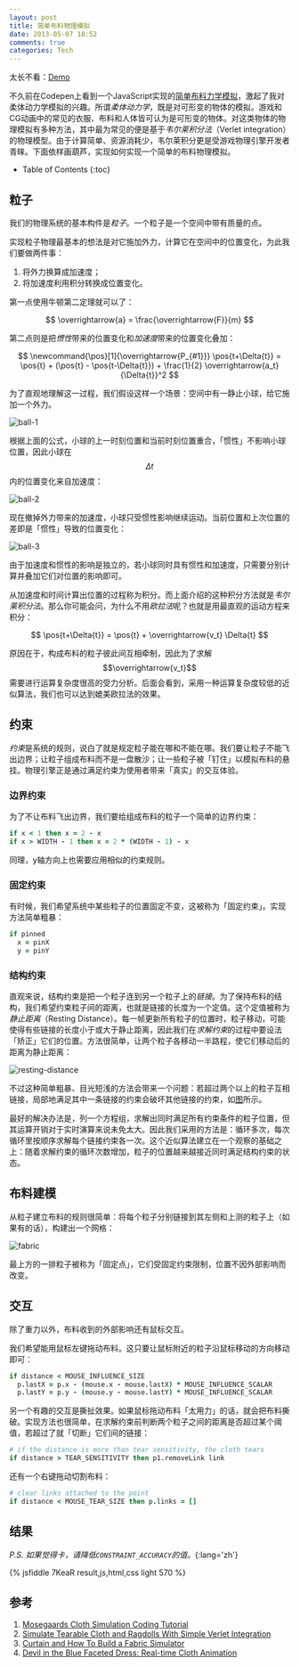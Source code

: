 ```yaml
---
layout: post
title: 简单布料物理模拟
date: 2013-05-07 18:52
comments: true
categories: Tech
---
```


太长不看：[Demo][jsfiddle]

[jsfiddle]: http://jsfiddle.net/pyrocat/7KeaR/

不久前在Codepen上看到一个JavaScript实现的[简单布料力学模拟][tearable-cloth]，激起了我对柔体动力学模拟的兴趣。所谓*柔体动力学*，既是对可形变的物体的模拟。游戏和CG动画中的常见的衣服、布料和人体皆可认为是可形变的物体。对这类物体的物理模拟有多种方法，其中最为常见的便是基于*韦尔莱积分法*（Verlet integration）的物理模型。由于计算简单、资源消耗少，韦尔莱积分更是受游戏物理引擎开发者青睐。下面依样画葫芦，实现如何实现一个简单的布料物理模拟。

[tearable-cloth]: http://codepen.io/stuffit/pen/KrAwx

<!-- more -->

* Table of Contents
{:toc}

## 粒子

我们的物理系统的基本构件是*粒子*。一个粒子是一个空间中带有质量的点。

实现粒子物理最基本的想法是对它施加外力，计算它在空间中的位置变化，为此我们要做两件事：

1. 将外力换算成加速度；
2. 将加速度利用积分转换成位置变化。

第一点使用牛顿第二定理就可以了：

$$
\overrightarrow{a} = \frac{\overrightarrow{F}}{m}
$$

第二点则是把*惯性*带来的位置变化和*加速度*带来的位置变化叠加：

$$
\newcommand{\pos}[1]{\overrightarrow{P_{#1}}}
\pos{t+\Delta{t}} = \pos{t} + (\pos{t} - \pos{t-\Delta{t}}) + \frac{1}{2} \overrightarrow{a_t} {\Delta{t}}^2
$$

为了直观地理解这一过程，我们假设这样一个场景：空间中有一静止小球，给它施加一个外力。

![ball-1](/images/2013/05/verlet-1.png)

根据上面的公式，小球的上一时刻位置和当前时刻位置重合，「惯性」不影响小球位置，因此小球在$$\Delta{t}$$内的位置变化来自加速度：

![ball-2](/images/2013/05/verlet-2.png)

现在撤掉外力带来的加速度，小球只受惯性影响继续运动。当前位置和上次位置的差即是「惯性」导致的位置变化：

![ball-3](/images/2013/05/verlet-3.png)

由于加速度和惯性的影响是独立的，若小球同时具有惯性和加速度，只需要分别计算并叠加它们对位置的影响即可。

从加速度和时间计算出位置的过程称为积分。而上面介绍的这种积分方法就是*韦尔莱积分法*。那么你可能会问，为什么不用*欧拉法*呢？也就是用最直观的运动方程来积分：

$$
\pos{t+\Delta{t}} = \pos{t} + \overrightarrow{v_t} \Delta{t}
$$

原因在于，构成布料的粒子彼此间互相牵制，因此为了求解$$\overrightarrow{v_t}$$需要进行运算复杂度很高的受力分析。后面会看到，采用一种运算复杂度较低的近似算法，我们也可以达到媲美欧拉法的效果。

## 约束

*约束*是系统的规则，说白了就是规定粒子能在哪和不能在哪。我们要让粒子不能飞出边界；让粒子组成布料而不是一盘散沙；让一些粒子被「钉住」以模拟布料的悬挂。物理引擎正是通过满足约束为使用者带来「真实」的交互体验。

### 边界约束

为了不让布料飞出边界，我们要给组成布料的粒子一个简单的边界约束：

``` coffeescript
if x < 1 then x = 2 - x
if x > WIDTH - 1 then x = 2 * (WIDTH - 1) - x
```

同理，y轴方向上也需要应用相似的约束规则。

### 固定约束

有时候，我们希望系统中某些粒子的位置固定不变，这被称为「固定约束」。实现方法简单粗暴：

``` coffeescript
if pinned
  x = pinX
  y = pinY
```

### 结构约束

直观来说，结构约束是把一个粒子连到另一个粒子上的*链接*。为了保持布料的结构，我们希望约束粒子间的距离，也就是链接的长度为一个定值。这个定值被称为*静止距离*（Resting Distance）。每一帧更新所有粒子的位置时，粒子移动，可能使得有些链接的长度小于或大于静止距离，因此我们在*求解约束*的过程中要设法「矫正」它们的位置。方法很简单，让两个粒子各移动一半路程，使它们移动后的距离为静止距离：

![resting-distance](/images/2013/05/verlet-4.png)

不过这种简单粗暴、目光短浅的方法会带来一个问题：若超过两个以上的粒子互相链接，局部地满足其中一条链接的约束会破坏其他链接的约束，如[图][problem-1]所示。

[problem-1]: http://gamedevtuts.s3.amazonaws.com/022_verlet/link_constraint_faults.png

最好的解决办法是，列一个方程组，求解出同时满足所有约束条件的粒子位置，但其运算开销对于实时演算来说未免太大。因此我们采用的方法是：循环多次，每次循环里按顺序求解每个链接约束各一次。这个近似算法建立在一个观察的基础之上：随着求解约束的循环次数增加，粒子的位置越来越接近同时满足结构约束的状态。

## 布料建模

从粒子建立布料的规则很简单：将每个粒子分别链接到其左侧和上测的粒子上（如果有的话），构建出一个网格：

![fabric](/images/2013/05/verlet-5.png)

最上方的一排粒子被称为「固定点」，它们受固定约束限制，位置不因外部影响而改变。

## 交互

除了重力以外，布料收到的外部影响还有鼠标交互。

我们希望能用鼠标左键拖动布料。这只要让鼠标附近的粒子沿鼠标移动的方向移动即可：

``` coffeescript
if distance < MOUSE_INFLUENCE_SIZE
  p.lastX = p.x - (mouse.x - mouse.lastX) * MOUSE_INFLUENCE_SCALAR
  p.lastY = p.y - (mouse.y - mouse.lastY) * MOUSE_INFLUENCE_SCALAR
```

另一个有趣的交互是撕扯效果。如果鼠标拖动布料「太用力」的话，就会把布料撕破。实现方法也很简单，在求解约束前判断两个粒子之间的距离是否超过某个阈值，若超过了就「切断」它们间的链接：

``` coffeescript
# if the distance is more than tear sensitivity, the cloth tears
if distance > TEAR_SENSITIVITY then p1.removeLink link
```

还有一个右键拖动切割布料：

``` coffeescript
# clear links attached to the point
if distance < MOUSE_TEAR_SIZE then p.links = []
```

## 结果

*P.S. 如果觉得卡，请降低`CONSTRAINT_ACCURACY`的值。*{:lang='zh'}

{% jsfiddle 7KeaR result,js,html,css light 570 %}

## 参考

1. [Mosegaards Cloth Simulation Coding Tutorial](http://cg.alexandra.dk/tag/cloth-simulation/)
2. [Simulate Tearable Cloth and Ragdolls With Simple Verlet Integration](http://gamedev.tutsplus.com/tutorials/implementation/simulate-fabric-and-ragdolls-with-simple-verlet-integration/)
3. [Curtain and How To Build a Fabric Simulator](http://bluethen.com/wordpress/index.php/processing-app/curtain/)
4. [Devil in the Blue Faceted Dress: 
Real-time Cloth Animation](http://www.darwin3d.com/gamedev/articles/col0599.pdf)
